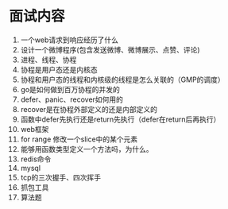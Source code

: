 # 面试内容
1. 一个web请求到响应经历了什么
2. 设计一个微博程序(包含发送微博、微博展示、点赞、评论)
3. 进程、线程、协程
4. 协程是用户态还是内核态
5. 协程和用户态的线程和内核级的线程是怎么关联的（GMP的调度）
6. go是如何做到百万协程的并发的
7. defer、panic、recover如何用的
8. recover是在协程外部定义的还是内部定义的
9. 函数中defer先执行还是return先执行（defer在return后再执行）
10. web框架
11. for range 修改一个slice中的某个元素
12. 能够用函数类型定义一个方法吗，为什么。
13. redis命令
14. mysql
15. tcp的三次握手、四次挥手
16. 抓包工具
17. 算法题